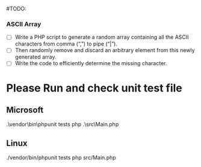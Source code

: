 #TODO:
### **ASCII Array**
- [ ] Write a PHP script to generate a random array containing all the ASCII characters from comma (“,”) to
  pipe (“|”).
- [ ] Then randomly remove and discard an arbitrary element from this newly generated array.
- [ ] Write the code to efficiently determine the missing character.

# Please Run and check unit test file

## Microsoft
.\vendor\bin\phpunit tests
php .\src\Main.php
## Linux
./vendor/bin/phpunit tests
php src/Main.php


   
